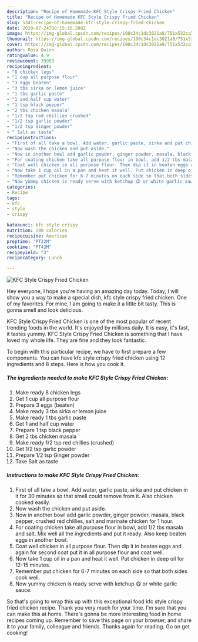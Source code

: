 ```yaml
---
description: "Recipe of Homemade KFC Style Crispy Fried Chicken"
title: "Recipe of Homemade KFC Style Crispy Fried Chicken"
slug: 5341-recipe-of-homemade-kfc-style-crispy-fried-chicken
date: 2020-07-24T00:15:16.208Z
image: https://img-global.cpcdn.com/recipes/198c34c1dc3021a8/751x532cq70/kfc-style-crispy-fried-chicken-recipe-main-photo.jpg
thumbnail: https://img-global.cpcdn.com/recipes/198c34c1dc3021a8/751x532cq70/kfc-style-crispy-fried-chicken-recipe-main-photo.jpg
cover: https://img-global.cpcdn.com/recipes/198c34c1dc3021a8/751x532cq70/kfc-style-crispy-fried-chicken-recipe-main-photo.jpg
author: Rosa Quinn
ratingvalue: 4.9
reviewcount: 39983
recipeingredient:
- "8 chicken legs"
- "1 cup all purpose flour"
- "3 eggs beaten"
- "3 tbs sirka or lemon juice"
- "1 tbs garlic paste"
- "1 and half cup water"
- "1 tsp black pepper"
- "2 tbs chicken masala"
- "1/2 tsp red chillies crushed"
- "1/2 tsp garlic powder"
- "1/2 tsp Ginger powder"
- " Salt as taste"
recipeinstructions:
- "First of all take a bowl. Add water, garlic paste, sirka and put chicken in it for 30 minutes so that smell could remove from it. Also chicken cooked easily."
- "Now wash the chicken and put aside."
- "Now in another bowl add garlic powder, ginger powder, masala, black pepper, crushed red chillies, salt and marinate chicken for 1 hour."
- "For coating chicken take all purpose flour in bowl, add 1/2 tbs masala and salt. Mix well all the ingredients and put it ready. Also keep beaten eggs in another bowl."
- "Coat well chicken in all purpose flour. Then dip it in beaten eggs and again for second coat put it in all purpose flour and coat well."
- "Now take 1 cup oil in a pan and heat it well. Put chicken in deep oil for 12-15 minutes."
- "Remember put chicken for 6-7 minutes on each side so that both sides cook well."
- "Now yummy chicken is ready serve with ketchup 😋 or white garlic sauce."
categories:
- Recipe
tags:
- kfc
- style
- crispy

katakunci: kfc style crispy 
nutrition: 280 calories
recipecuisine: American
preptime: "PT22M"
cooktime: "PT43M"
recipeyield: "3"
recipecategory: Lunch

---
```



![KFC Style Crispy Fried Chicken](https://img-global.cpcdn.com/recipes/198c34c1dc3021a8/751x532cq70/kfc-style-crispy-fried-chicken-recipe-main-photo.jpg)

Hey everyone, I hope you're having an amazing day today. Today, I will show you a way to make a special dish, kfc style crispy fried chicken. One of my favorites. For mine, I am going to make it a little bit tasty. This is gonna smell and look delicious.

KFC Style Crispy Fried Chicken is one of the most popular of recent trending foods in the world. It's enjoyed by millions daily. It is easy, it's fast, it tastes yummy. KFC Style Crispy Fried Chicken is something that I have loved my whole life. They are fine and they look fantastic.




To begin with this particular recipe, we have to first prepare a few components. You can have kfc style crispy fried chicken using 12 ingredients and 8 steps. Here is how you cook it.

<!--inarticleads1-->

##### The ingredients needed to make KFC Style Crispy Fried Chicken:

1. Make ready 8 chicken legs
1. Get 1 cup all purpose flour
1. Prepare 3 eggs (beaten)
1. Make ready 3 tbs sirka or lemon juice
1. Make ready 1 tbs garlic paste
1. Get 1 and half cup water
1. Prepare 1 tsp black pepper
1. Get 2 tbs chicken masala
1. Make ready 1/2 tsp red chillies (crushed)
1. Get 1/2 tsp garlic powder
1. Prepare 1/2 tsp Ginger powder
1. Take  Salt as taste




<!--inarticleads2-->

##### Instructions to make KFC Style Crispy Fried Chicken:

1. First of all take a bowl. Add water, garlic paste, sirka and put chicken in it for 30 minutes so that smell could remove from it. Also chicken cooked easily.
1. Now wash the chicken and put aside.
1. Now in another bowl add garlic powder, ginger powder, masala, black pepper, crushed red chillies, salt and marinate chicken for 1 hour.
1. For coating chicken take all purpose flour in bowl, add 1/2 tbs masala and salt. Mix well all the ingredients and put it ready. Also keep beaten eggs in another bowl.
1. Coat well chicken in all purpose flour. Then dip it in beaten eggs and again for second coat put it in all purpose flour and coat well.
1. Now take 1 cup oil in a pan and heat it well. Put chicken in deep oil for 12-15 minutes.
1. Remember put chicken for 6-7 minutes on each side so that both sides cook well.
1. Now yummy chicken is ready serve with ketchup 😋 or white garlic sauce.




So that's going to wrap this up with this exceptional food kfc style crispy fried chicken recipe. Thank you very much for your time. I'm sure that you can make this at home. There's gonna be more interesting food in home recipes coming up. Remember to save this page on your browser, and share it to your family, colleague and friends. Thanks again for reading. Go on get cooking!
